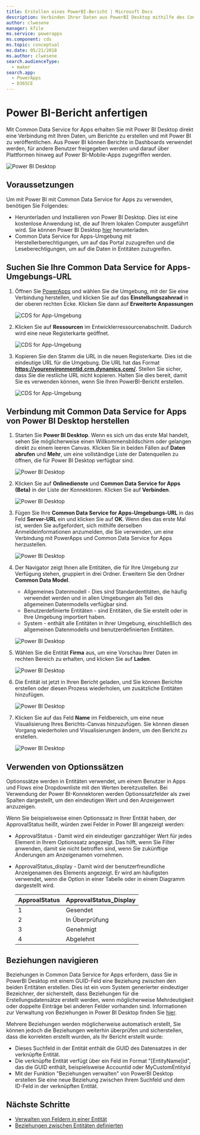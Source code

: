 ```yaml
---
title: Erstellen eines PowerBI-Bericht | Microsoft Docs
description: Verbinden Ihrer Daten aus PowerBI Desktop mithilfe des Common Data Service for Apps-Konnektors.
author: clwesene
manager: kfile
ms.service: powerapps
ms.component: cds
ms.topic: conceptual
ms.date: 05/21/2018
ms.author: clwesene
search.audienceType:
  - maker
search.app:
  - PowerApps
  - D365CE
---
```

# <a name="create-a-power-bi-report"></a>Power BI-Bericht anfertigen
Mit Common Data Service for Apps erhalten Sie mit Power BI Desktop direkt eine Verbindung mit Ihren Daten, um Berichte zu erstellen und mit Power BI zu veröffentlichen. Aus Power BI können Berichte in Dashboards verwendet werden, für andere Benutzer freigegeben werden und darauf über Plattformen hinweg auf Power BI-Mobile-Apps zugegriffen werden.

![Power BI Desktop](./media/data-platform-cds-powerbi-connector/PBIDesktop.png "Power BI Desktop")

## <a name="prerequisites"></a>Voraussetzungen

Um mit Power BI mit Common Data Service for Apps zu verwenden, benötigen Sie Folgendes:

* Herunterladen und Installieren von Power BI Desktop. Dies ist eine kostenlose Anwendung ist, die auf Ihrem lokalen Computer ausgeführt wird. Sie können Power BI Desktop [hier](https://powerbi.microsoft.com/desktop/) herunterladen.
* Common Data Service for Apps-Umgebung mit Herstellerberechtigungen, um auf das Portal zuzugreifen und die Leseberechtigungen, um auf die Daten in Entitäten zuzugreifen.

## <a name="finding-your-common-data-service-for-apps-environment-url"></a>Suchen Sie Ihre Common Data Service for Apps-Umgebungs-URL

1. Öffnen Sie [PowerApps](https://web.powerapps.com/?utm_source=padocs&utm_medium=linkinadoc&utm_campaign=referralsfromdoc) und wählen Sie die Umgebung, mit der Sie eine Verbindung herstellen, und klicken Sie auf das **Einstellungszahnrad** in der oberen rechten Ecke. Klicken Sie dann auf **Erweiterte Anpassungen**

    ![CDS for App-Umgebung](./media/data-platform-cds-powerbi-connector/CDSEnv1.png "CDS for App-Umgebung")

2. Klicken Sie auf **Ressourcen** im Entwicklerressourcenabschnitt. Dadurch wird eine neue Registerkarte geöffnet.

    ![CDS for App-Umgebung](./media/data-platform-cds-powerbi-connector/CDSEnv2.png "CDS for App-Umgebung")

3. Kopieren Sie den Stamm die URL in die neuen Registerkarte. Dies ist die eindeutige URL für die Umgebung. Die URL hat das Format **https://yourenvironmentid.crm.dynamics.com/**. Stellen Sie sicher, dass Sie die restliche URL nicht kopieren. Halten Sie dies bereit, damit Sie es verwenden können, wenn Sie Ihren PowerBI-Bericht erstellen.

    ![CDS for App-Umgebung](./media/data-platform-cds-powerbi-connector/CDSEnv3.png "CDS for App-Umgebung")

## <a name="connecting-to-common-data-service-for-apps-from-power-bi-desktop"></a>Verbindung mit Common Data Service for Apps von Power BI Desktop herstellen

1. Starten Sie **Power BI Desktop**. Wenn es sich um das erste Mal handelt, sehen Sie möglicherweise einen Willkommensbildschirm oder gelangen direkt zu einem leeren Canvas. Klicken Sie in beiden Fällen auf **Daten abrufen** und **Mehr**, um eine vollständige Liste der Datenquellen zu öffnen, die für Power BI Desktop verfügbar sind.

    ![Power BI Desktop](./media/data-platform-cds-powerbi-connector/CreateReport1.png "Power BI Desktop")

2. Klicken Sie auf **Onlinedienste** und **Common Data Service for Apps (Beta)** in der Liste der Konnektoren. Klicken Sie auf **Verbinden**.

    ![Power BI Desktop](./media/data-platform-cds-powerbi-connector/CreateReport2.png "Power BI Desktop")

3. Fügen Sie Ihre **Common Data Service for Apps-Umgebungs-URL** in das Feld **Server-URL** ein und klicken Sie auf **OK**. Wenn dies das erste Mal ist, werden Sie aufgefordert, sich mithilfe derselben Anmeldeinformationen anzumelden, die Sie verwenden, um eine Verbindung mit PowerApps und Common Data Service for Apps herzustellen.

    ![Power BI Desktop](./media/data-platform-cds-powerbi-connector/CreateReport3.png "Power BI Desktop")

4. Der Navigator zeigt Ihnen alle Entitäten, die für Ihre Umgebung zur Verfügung stehen, gruppiert in drei Ordner. Erweitern Sie den Ordner **Common Data Model**.

    * Allgemeines Datenmodell - Dies sind Standardentitäten, die häufig verwendet werden und in allen Umgebungen als Teil des allgemeinen Datenmodells verfügbar sind.
    * Benutzerdefinierte Entitäten - sind Entitäten, die Sie erstellt oder in Ihre Umgebung importiert haben.
    * System - enthält alle Entitäten in Ihrer Umgebung, einschließlich des allgemeinen Datenmodells und benutzerdefinierten Entitäten.

    ![Power BI Desktop](./media/data-platform-cds-powerbi-connector/CreateReport4.png "Power BI Desktop")

5. Wählen Sie die Entität **Firma** aus, um eine Vorschau Ihrer Daten im rechten Bereich zu erhalten, und klicken Sie auf **Laden**.

    ![Power BI Desktop](./media/data-platform-cds-powerbi-connector/CreateReport5.png "Power BI Desktop")

6. Die Entität ist jetzt in Ihren Bericht geladen, und Sie können Berichte erstellen oder diesen Prozess wiederholen, um zusätzliche Entitäten hinzufügen.

    ![Power BI Desktop](./media/data-platform-cds-powerbi-connector/CreateReport6.png "Power BI Desktop")

7. Klicken Sie auf das Feld **Name** im Feldbereich, um eine neue Visualisierung Ihres Berichts-Canvas hinzuzufügen. Sie können diesen Vorgang wiederholen und Visualisierungen ändern, um den Bericht zu erstellen.

    ![Power BI Desktop](./media/data-platform-cds-powerbi-connector/CreateReport7.png "Power BI Desktop")


## <a name="using-option-sets"></a>Verwenden von Optionssätzen

Optionssätze werden in Entitäten verwendet, um einem Benutzer in Apps und Flows eine Dropdownliste mit den Werten bereitzustellen. Bei Verwendung der Power BI-Konnektoren werden Optionssatzfelder als zwei Spalten dargestellt, um den eindeutigen Wert und den Anzeigenwert anzuzeigen.

Wenn Sie beispielsweise einen Optionssatz in Ihrer Entität haben, der ApprovalStatus heißt, würden zwei Felder in Power BI angezeigt werden:

* ApprovalStatus - Damit wird ein eindeutiger ganzzahliger Wert für jedes Element in Ihrem Optionssatz angezeigt. Das hilft, wenn Sie Filter anwenden, damit sie nicht betroffen sind, wenn Sie zukünftige Änderungen am Anzeigenamen vornehmen.
* ApprovalStatus_display - Damit wird der benutzerfreundliche Anzeigenamen des Elements angezeigt. Er wird am häufigsten verwendet, wenn die Option in einer Tabelle oder in einem Diagramm dargestellt wird.

    |ApproalStatus|ApprovalStatus_Display|
    |---------|---------|
    1|Gesendet
    2|In Überprüfung
    3|Genehmigt
    4|Abgelehnt

## <a name="navigating-relationships"></a>Beziehungen navigieren

Beziehungen in Common Data Service for Apps erfordern, dass Sie in PowerBI Desktop mit einem GUID-Feld eine Beziehung zwischen den beiden Entitäten erstellen. Dies ist ein vom System generierter eindeutiger Bezeichner, der sicherstellt, dass Beziehungen für die Erstellungsdatensätze erstellt werden, wenn möglicherweise Mehrdeutigkeit oder doppelte Einträge bei anderen Felder vorhanden sind. Informationen zur Verwaltung von Beziehungen in Power BI Desktop finden Sie [hier](https://docs.microsoft.com/power-bi/desktop-create-and-manage-relationships).

Mehrere Beziehungen werden möglicherweise automatisch erstellt, Sie können jedoch die Beziehungen weiterhin überprüfen und sicherstellen, dass die korrekten erstellt wurden, als Ihr Bericht erstellt wurde:

* Dieses Suchfeld in der Entität enthält die GUID des Datensatzes in der verknüpfte Entität.
* Die verknüpfte Entität verfügt über ein Feld im Format "[EntityName]id", das die GUID enthält, beispielsweise Accountid oder MyCustomEntityid
* Mit der Funktion "Beziehungen verwalten" von PowerBI Desktop erstellen Sie eine neue Beziehung zwischen Ihrem Suchfeld und dem ID-Feld in der verknüpften Entität.


## <a name="next-steps"></a>Nächste Schritte
* [Verwalten von Feldern in einer Entität](data-platform-manage-fields.md)
* [Beziehungen zwischen Entitäten definierten](data-platform-entity-lookup.md)


